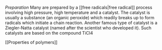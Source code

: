 *Preparation*
Many are prepared by a [[free radicals|free radical]] process involving high pressure, high temperature and a catalyst. The catalyst is usually a substance (an organic peroxide) which readily breaks up to form radicals which initiate a chain reaction. 
Another famous type of catalyst is a Ziegler-Natta catalyst (named after the scientist who developed it). Such catalysts are based on the compound TiCl4

[[Properties of polymers]]